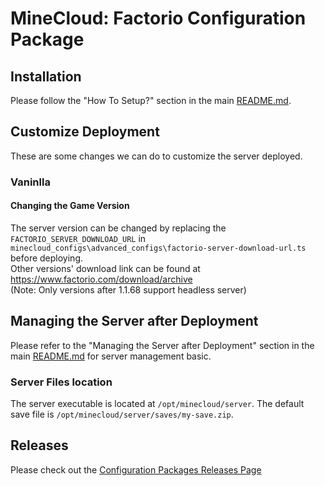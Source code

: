 # MineCloud: Factorio Configuration Package

## Installation
Please follow the "How To Setup?" section in the main [README.md](../../README.md#how-to-setup). 


## Customize Deployment 
These are some changes we can do to customize the server deployed.   

### Vaninlla
#### Changing the Game Version
The server version can be changed by replacing the `FACTORIO_SERVER_DOWNLOAD_URL` in `minecloud_configs\advanced_configs\factorio-server-download-url.ts` before deploying.  
Other versions' download link can be found at https://www.factorio.com/download/archive  
(Note: Only versions after 1.1.68 support headless server)

## Managing the Server after Deployment
Please refer to the "Managing the Server after Deployment" section in the main [README.md](../../README.md#managing-the-server-after-deployment) for server management basic. 

### Server Files location
The server executable is located at `/opt/minecloud/server`.
The default save file is `/opt/minecloud/server/saves/my-save.zip`.

## Releases
Please check out the [Configuration Packages Releases Page](../RELEASES.md)